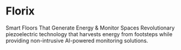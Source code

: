 # Florix
Smart Floors That Generate Energy &amp; Monitor Spaces  Revolutionary piezoelectric technology that harvests energy from footsteps while providing non-intrusive AI-powered monitoring solutions.
